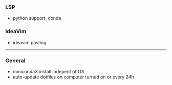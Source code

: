 ### LSP
- python support, conda 

### IdeaVim
- ideavim pasting

-----
### General 
- miniconda3 install indepent of OS 
- auto-update dotfiles on computer turned on or every 24h